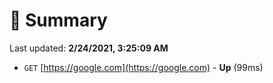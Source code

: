 # 📖 Summary
Last updated: **2/24/2021, 3:25:09 AM**

- `GET` [https://google.com](https://google.com) - **Up** (99ms)
